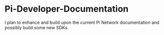 # Pi-Developer-Documentation
I plan to enhance and build upon the current Pi Network documentation and possibly build some new SDKs.
